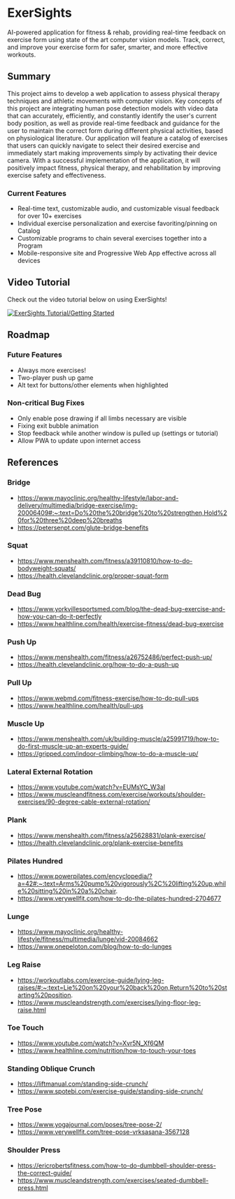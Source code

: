 # ExerSights

AI-powered application for fitness & rehab, providing real-time feedback on exercise form using state of the art computer vision models. Track, correct, and improve your exercise form for safer, smarter, and more effective workouts.

## Summary

This project aims to develop a web application to assess physical therapy techniques and athletic movements with computer vision. Key concepts of this project are integrating human pose detection models with video data that can accurately, efficiently, and constantly identify the user's current body position, as well as provide real-time feedback and guidance for the user to maintain the correct form during different physical activities, based on physiological literature. Our application will feature a catalog of exercises that users can quickly navigate to select their desired exercise and immediately start making improvements simply by activating their device camera. With a successful implementation of the application, it will positively impact fitness, physical therapy, and rehabilitation by improving exercise safety and effectiveness.

### Current Features

- Real-time text, customizable audio, and customizable visual feedback for over 10+ exercises
- Individual exercise personalization and exercise favoriting/pinning on Catalog
- Customizable programs to chain several exercises together into a Program
- Mobile-responsive site and Progressive Web App effective across all devices

## Video Tutorial

Check out the video tutorial below on using ExerSights!

[![ExerSights Tutorial/Getting Started](https://img.youtube.com/vi/MyhWLZnW5Hc/0.jpg)](https://www.youtube.com/watch?v=MyhWLZnW5Hc)

## Roadmap

### Future Features

- Always more exercises!
- Two-player push up game
- Alt text for buttons/other elements when highlighted

### Non-critical Bug Fixes

- Only enable pose drawing if all limbs necessary are visible
- Fixing exit bubble animation
- Stop feedback while another window is pulled up (settings or tutorial)
- Allow PWA to update upon internet access

## References

### Bridge

-   https://www.mayoclinic.org/healthy-lifestyle/labor-and-delivery/multimedia/bridge-exercise/img-20006409#:~:text=Do%20the%20bridge%20to%20strengthen,Hold%20for%20three%20deep%20breaths
-   https://petersenpt.com/glute-bridge-benefits

### Squat

-   https://www.menshealth.com/fitness/a39110810/how-to-do-bodyweight-squats/
-   https://health.clevelandclinic.org/proper-squat-form

### Dead Bug

-   https://www.yorkvillesportsmed.com/blog/the-dead-bug-exercise-and-how-you-can-do-it-perfectly
-   https://www.healthline.com/health/exercise-fitness/dead-bug-exercise

### Push Up

-   https://www.menshealth.com/fitness/a26752486/perfect-push-up/
-   https://health.clevelandclinic.org/how-to-do-a-push-up

### Pull Up

-   https://www.webmd.com/fitness-exercise/how-to-do-pull-ups
-   https://www.healthline.com/health/pull-ups

### Muscle Up

-   https://www.menshealth.com/uk/building-muscle/a25991719/how-to-do-first-muscle-up-an-experts-guide/
-   https://gripped.com/indoor-climbing/how-to-do-a-muscle-up/

### Lateral External Rotation

-   https://www.youtube.com/watch?v=EUMsYC_W3aI
-   https://www.muscleandfitness.com/exercise/workouts/shoulder-exercises/90-degree-cable-external-rotation/

### Plank

-   https://www.menshealth.com/fitness/a25628831/plank-exercise/
-   https://health.clevelandclinic.org/plank-exercise-benefits

### Pilates Hundred

-   https://www.powerpilates.com/encyclopedia/?a=42#:~:text=Arms%20pump%20vigorously%2C%20lifting%20up,while%20sitting%20in%20a%20chair.
-   https://www.verywellfit.com/how-to-do-the-pilates-hundred-2704677

### Lunge

-   https://www.mayoclinic.org/healthy-lifestyle/fitness/multimedia/lunge/vid-20084662
-   https://www.onepeloton.com/blog/how-to-do-lunges

### Leg Raise

-   https://workoutlabs.com/exercise-guide/lying-leg-raises/#:~:text=Lie%20on%20your%20back%20on,Return%20to%20starting%20position.
-   https://www.muscleandstrength.com/exercises/lying-floor-leg-raise.html

### Toe Touch

-   https://www.youtube.com/watch?v=Xvr5N_Xf6QM
-   https://www.healthline.com/nutrition/how-to-touch-your-toes

### Standing Oblique Crunch

-   https://liftmanual.com/standing-side-crunch/
-   https://www.spotebi.com/exercise-guide/standing-side-crunch/

### Tree Pose

-   https://www.yogajournal.com/poses/tree-pose-2/
-   https://www.verywellfit.com/tree-pose-vrksasana-3567128

### Shoulder Press

-   https://ericrobertsfitness.com/how-to-do-dumbbell-shoulder-press-the-correct-guide/
-   https://www.muscleandstrength.com/exercises/seated-dumbbell-press.html
